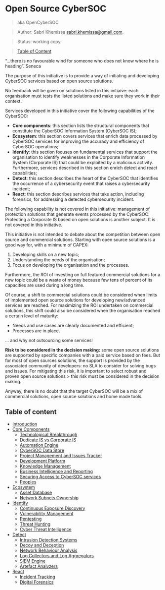 # Open Source CyberSOC 
> aka OpenCyberSOC

>Author: Sabri Khemissa sabri.khemissa@gmail.com.

>Status: working copy.

>[Table of Content](https://github.com/skhemissa/Open-Source-CyberSOC#table-of-content)

“...there is no favourable wind for someone who does not know where he is heading”. Seneca

The purpose of this initiative is to provide a way of initiating and developing CyberSOC services based on open source solutions.

No feedback will be given on solutions listed in this initiaive: each organisation must tests the listed solutions and make sure they work in their context.

Services developed in this initiative cover the following capabilities of the CyberSOC:
- **Core components**: this section lists the structural components that constitute the CyberSOC Information System (CyberSOC IS);
- **Ecosystem**: this section covers services that enrich data processed by CyberSOC services for improving the accuracy and efficiency of CyberSOC operations;
- **Identify**: this section focuses on fundamental services that support the organisation to identify weaknesses in the Corporate Information System (Corporate IS) that could be exploited by a malicious activity. Furthermore, services described in this section enrich detect and react capabilities;
- **Detect**: this section describes the heart of the CyberSOC that identifies the occurrence of a cybersecurity event that raises a cybersecurity incident;
- **React**: this section describes services that take action, including forensics, for addressing a detected cybersecurity incident.

The following capability is not covered in this initiative: management of protection solutions that generate events processed by the CyberSOC. Protecting a Corporate IS based on open solutions is another subject. It is not covered in this initiative.

This initiative is not intended to debate about the competition between open source and commercial solutions. Starting with open source solutions is a good way for, with a minimum of CAPEX: 
1. Developing skills on a new topic;
2. Understanding the needs of the organisation;
3. Focus on developing the organisation and the processes.

Furthermore, the ROI of investing on full featured commercial solutions for a new topic could be a waste of money because few tens of percent of its capacities are used during a long time.

Of course, a shift to commercial solutions could be considered when limits of implemented open source solutions for developing new/advanced services are reached. For maximizing the ROI undertaken on commercial solutions, this shift could also be considered when the organisation reached a certain level of maturity:
- Needs and use cases are clearly documented and efficient;
- Processes are in place.

... and why not outsourcing some services!

**Risk to be considered in the decision making:** some open source solutions are supported by specific companies with a paid service based on fees. But for most of open sources solutions, the support is provided by the associated community of developers: no SLA to consider for solving bugs and issues. For mitigating this risk, it is important to select robust and proven open source solutions > this risk must be considered in the decision making.

Anyway, there is no doubt that the target CyberSOC will be a mix of commercial solutions, open source solutions and home made tools.

## Table of content
* [Introduction](https://github.com/skhemissa/Open-Source-CyberSOC/blob/main/README.md)
* [Core Components](https://github.com/skhemissa/Open-Source-CyberSOC/blob/main/01_Core_Components.md)
  * [Technological Breakthrough](https://github.com/skhemissa/Open-Source-CyberSOC/blob/main/01_Core_Components.md#technological-breakthrough)
  * [Dedicate IS vs Corporate IS](https://github.com/skhemissa/Open-Source-CyberSOC/blob/main/01_Core_Components.md#dedicate-is-vs-corporate-is)
  * [Automation Engine](https://github.com/skhemissa/Open-Source-CyberSOC/blob/main/01_Core_Components.md#automation-engine)
  * [CyberSOC Data Store](https://github.com/skhemissa/Open-Source-CyberSOC/blob/main/01_Core_Components.md#cybersoc-data-store)
  * [Project Management and Issues Tracker](https://github.com/skhemissa/Open-Source-CyberSOC/blob/main/01_Core_Components.md#project-management-and-issues-tracker)
  * [Development Platform](https://github.com/skhemissa/Open-Source-CyberSOC/blob/main/01_Core_Components.md#development-platform)
  * [Knowledge Management](https://github.com/skhemissa/Open-Source-CyberSOC/blob/main/01_Core_Components.md#knowledge-management)
  * [Business Intelligence and Reporting](https://github.com/skhemissa/Open-Source-CyberSOC/blob/main/01_Core_Components.md#business-intelligence-and-reporting)
  * [Securing Access to CyberSOC services](https://github.com/skhemissa/Open-Source-CyberSOC/blob/main/01_Core_Components.md#securing-access-to-cybersoc-services)
  * [Peoples](https://github.com/skhemissa/Open-Source-CyberSOC/blob/main/01_Core_Components.md#peoples)
* [Ecosystem](https://github.com/skhemissa/Open-Source-CyberSOC/blob/main/02_Ecosystem.md)
  * [Asset Database](https://github.com/skhemissa/Open-Source-CyberSOC/blob/main/02_Ecosystem.md#asset-database)
  * [Network Subnets Ownership](https://github.com/skhemissa/Open-Source-CyberSOC/blob/main/02_Ecosystem.md#network-subnets-ownership)
* [Identify](https://github.com/skhemissa/Open-Source-CyberSOC/blob/main/03_Identify.md)
  * [Continuous Exposure Discovery](https://github.com/skhemissa/Open-Source-CyberSOC/blob/main/03_Identify.md#continuous-exposure-discovery)
  * [Vulnerability Management](https://github.com/skhemissa/Open-Source-CyberSOC/blob/main/03_Identify.md#vulnerability-management)
  * [Pentesting](https://github.com/skhemissa/Open-Source-CyberSOC/blob/main/03_Identify.md#pentesting)
  * [Threat Hunting](https://github.com/skhemissa/Open-Source-CyberSOC/blob/main/03_Identify.md#threat-hunting)
  * [Cyber Threat Intelligence](https://github.com/skhemissa/Open-Source-CyberSOC/blob/main/03_Identify.md#cyber-threat-intelligence)
* [Detect](https://github.com/skhemissa/Open-Source-CyberSOC/blob/main/04_Detect.md)
  * [Intrusion Detection Systems](https://github.com/skhemissa/Open-Source-CyberSOC/blob/main/04_Detect.md#intrusion-detection-systems)
  * [Decoy and Deception](https://github.com/skhemissa/Open-Source-CyberSOC/blob/main/04_Detect.md#decoy-and-deception)
  * [Network Behaviour Analysis](https://github.com/skhemissa/Open-Source-CyberSOC/blob/main/04_Detect.md#network-behaviour-analysis)
  * [Log Collectors and Log Aggregators](https://github.com/skhemissa/Open-Source-CyberSOC/blob/main/04_Detect.md#log-collectors-and-log-aggregators)
  * [SIEM Engine](https://github.com/skhemissa/Open-Source-CyberSOC/blob/main/04_Detect.md#siem-engine)
  * [Artefact Analyzers](https://github.com/skhemissa/Open-Source-CyberSOC/blob/main/04_Detect.md#artefact-analyzers)
* [React](https://github.com/skhemissa/Open-Source-CyberSOC/blob/main/05_React.md)
  * [Incident Tracking](https://github.com/skhemissa/Open-Source-CyberSOC/blob/main/05_React.md#incident-tracking)
  * [Digital Forensics](https://github.com/skhemissa/Open-Source-CyberSOC/blob/main/05_React.md#digital-forensics)

